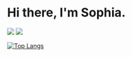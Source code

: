 # Hi there, I'm Sophia.
<p align="left"> 
<a href="https://linkedin.com/in/sophialilienthal" target="_blank"><img src="https://github.com/sophlil/sophlil/blob/main/linkedin.png"></a>
<a href="mailto:lilienthalsophia@gmail.com" target="_blank"><img src="https://github.com/sophlil/sophlil/blob/main/gmail.png"></a>
</p>


[![Top Langs](https://github-readme-stats.vercel.app/api/top-langs/?username=sophlil&layout=compact&theme=tokyonight)](https://github.com/anuraghazra/github-readme-stats)

 
